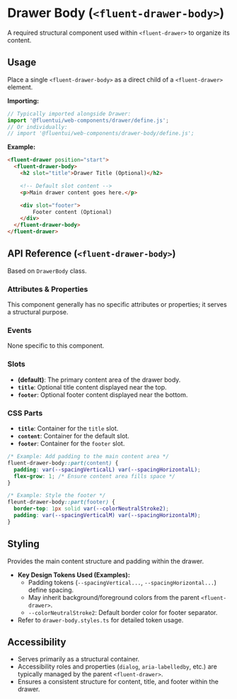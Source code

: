 # Drawer Body (`<fluent-drawer-body>`)

A required structural component used within `<fluent-drawer>` to organize its content.

## Usage

Place a single `<fluent-drawer-body>` as a direct child of a `<fluent-drawer>` element.

**Importing:**

```javascript
// Typically imported alongside Drawer:
import '@fluentui/web-components/drawer/define.js';
// Or individually:
// import '@fluentui/web-components/drawer-body/define.js';
```

**Example:**

```html
<fluent-drawer position="start">
  <fluent-drawer-body>
    <h2 slot="title">Drawer Title (Optional)</h2>

    <!-- Default slot content -->
    <p>Main drawer content goes here.</p>

    <div slot="footer">
        Footer content (Optional)
    </div>
  </fluent-drawer-body>
</fluent-drawer>
```

## API Reference (`<fluent-drawer-body>`)

Based on `DrawerBody` class.

### Attributes & Properties

This component generally has no specific attributes or properties; it serves a structural purpose.

### Events

None specific to this component.

### Slots

*   **(default)**: The primary content area of the drawer body.
*   **`title`**: Optional title content displayed near the top.
*   **`footer`**: Optional footer content displayed near the bottom.

### CSS Parts

*   **`title`**: Container for the `title` slot.
*   **`content`**: Container for the default slot.
*   **`footer`**: Container for the `footer` slot.

```css
/* Example: Add padding to the main content area */
fluent-drawer-body::part(content) {
  padding: var(--spacingVerticalL) var(--spacingHorizontalL);
  flex-grow: 1; /* Ensure content area fills space */
}

/* Example: Style the footer */
fleunt-drawer-body::part(footer) {
  border-top: 1px solid var(--colorNeutralStroke2);
  padding: var(--spacingVerticalM) var(--spacingHorizontalM);
}
```

## Styling

Provides the main content structure and padding within the drawer.

*   **Key Design Tokens Used (Examples):**
    *   Padding tokens (`--spacingVertical...`, `--spacingHorizontal...`) define spacing.
    *   May inherit background/foreground colors from the parent `<fluent-drawer>`.
    *   `--colorNeutralStroke2`: Default border color for footer separator.
*   Refer to `drawer-body.styles.ts` for detailed token usage.

## Accessibility

*   Serves primarily as a structural container.
*   Accessibility roles and properties (`dialog`, `aria-labelledby`, etc.) are typically managed by the parent `<fluent-drawer>`.
*   Ensures a consistent structure for content, title, and footer within the drawer.
